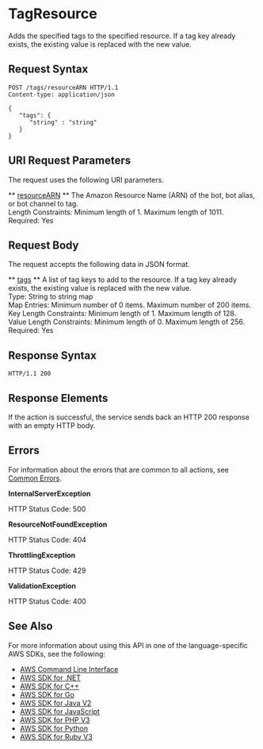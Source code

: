 # TagResource<a name="API_TagResource"></a>

Adds the specified tags to the specified resource\. If a tag key already exists, the existing value is replaced with the new value\.

## Request Syntax<a name="API_TagResource_RequestSyntax"></a>

```
POST /tags/resourceARN HTTP/1.1
Content-type: application/json

{
   "tags": { 
      "string" : "string" 
   }
}
```

## URI Request Parameters<a name="API_TagResource_RequestParameters"></a>

The request uses the following URI parameters\.

 ** [resourceARN](#API_TagResource_RequestSyntax) **   <a name="lexv2-TagResource-request-resourceARN"></a>
The Amazon Resource Name \(ARN\) of the bot, bot alias, or bot channel to tag\.  
Length Constraints: Minimum length of 1\. Maximum length of 1011\.  
Required: Yes

## Request Body<a name="API_TagResource_RequestBody"></a>

The request accepts the following data in JSON format\.

 ** [tags](#API_TagResource_RequestSyntax) **   <a name="lexv2-TagResource-request-tags"></a>
A list of tag keys to add to the resource\. If a tag key already exists, the existing value is replaced with the new value\.  
Type: String to string map  
Map Entries: Minimum number of 0 items\. Maximum number of 200 items\.  
Key Length Constraints: Minimum length of 1\. Maximum length of 128\.  
Value Length Constraints: Minimum length of 0\. Maximum length of 256\.  
Required: Yes

## Response Syntax<a name="API_TagResource_ResponseSyntax"></a>

```
HTTP/1.1 200
```

## Response Elements<a name="API_TagResource_ResponseElements"></a>

If the action is successful, the service sends back an HTTP 200 response with an empty HTTP body\.

## Errors<a name="API_TagResource_Errors"></a>

For information about the errors that are common to all actions, see [Common Errors](CommonErrors.md)\.

 **InternalServerException**   
  
HTTP Status Code: 500

 **ResourceNotFoundException**   
  
HTTP Status Code: 404

 **ThrottlingException**   
  
HTTP Status Code: 429

 **ValidationException**   
  
HTTP Status Code: 400

## See Also<a name="API_TagResource_SeeAlso"></a>

For more information about using this API in one of the language\-specific AWS SDKs, see the following:
+  [AWS Command Line Interface](https://docs.aws.amazon.com/goto/aws-cli/models.lex.v2-2020-08-07/TagResource) 
+  [AWS SDK for \.NET](https://docs.aws.amazon.com/goto/DotNetSDKV3/models.lex.v2-2020-08-07/TagResource) 
+  [AWS SDK for C\+\+](https://docs.aws.amazon.com/goto/SdkForCpp/models.lex.v2-2020-08-07/TagResource) 
+  [AWS SDK for Go](https://docs.aws.amazon.com/goto/SdkForGoV1/models.lex.v2-2020-08-07/TagResource) 
+  [AWS SDK for Java V2](https://docs.aws.amazon.com/goto/SdkForJavaV2/models.lex.v2-2020-08-07/TagResource) 
+  [AWS SDK for JavaScript](https://docs.aws.amazon.com/goto/AWSJavaScriptSDK/models.lex.v2-2020-08-07/TagResource) 
+  [AWS SDK for PHP V3](https://docs.aws.amazon.com/goto/SdkForPHPV3/models.lex.v2-2020-08-07/TagResource) 
+  [AWS SDK for Python](https://docs.aws.amazon.com/goto/boto3/models.lex.v2-2020-08-07/TagResource) 
+  [AWS SDK for Ruby V3](https://docs.aws.amazon.com/goto/SdkForRubyV3/models.lex.v2-2020-08-07/TagResource) 